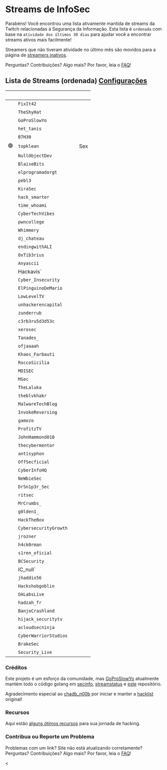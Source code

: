 # Streams de InfoSec

Parabéns! Você encontrou uma lista ativamente mantida de streams da Twitch relacionadas à Segurança da Informação. Esta lista é `ordenada` com base na `atividade dos últimos 30 dias` para ajudar você a encontrar streams ativos mais facilmente!

Streamers que não tiveram atividade no último mês são movidos para a página de [streamers inativos](/pt-br/inactive).

Perguntas? Contribuições? Algo mais? Por favor, leia o [FAQ](/pt-br/faq)!

## Lista de Streams (ordenada) <a href="#" class="btn" id="settings-button">Configurações</a>

&nbsp; | <i class="fas fa-headset"></i> | <i class="fas fa-external-link-alt"></i> | <i class="fas fa-comment-dots"></i>
---: | --- | :--- | :---
| &nbsp; | `FixIt42`                      | [<i class="fab fa-twitch" style="color:#9146FF"></i>](https://www.twitch.tv/FixIt42) &nbsp; [<i class="fab fa-youtube" style="color:#C00"></i>](https://www.youtube.com/@FixIt42)                                                |                                     |
| &nbsp; | `TheShyHat`                    | [<i class="fab fa-twitch" style="color:#9146FF"></i>](https://www.twitch.tv/TheShyHat) &nbsp; [<i class="fab fa-youtube" style="color:#C00"></i>](https://www.youtube.com/@theshyhat)                                            |                                     |
| &nbsp; | `GoProSlowYo`                  | [<i class="fab fa-twitch" style="color:#9146FF"></i>](https://www.twitch.tv/GoProSlowYo) &nbsp; [<i class="fab fa-youtube" style="color:#C00"></i>](https://www.youtube.com/channel/UCEvTMFvV92XCBhMwQbHWzeg?sub_confirmation=1) |                                     |
| &nbsp; | `het_tanis`                    | [<i class="fab fa-twitch" style="color:#9146FF"></i>](https://www.twitch.tv/het_tanis) &nbsp;                                                                                                                                    |                                     |
| &nbsp; | `B7H30`                        | [<i class="fab fa-twitch" style="color:#9146FF"></i>](https://www.twitch.tv/B7H30) &nbsp; [<i class="fab fa-youtube" style="color:#C00"></i>](https://www.youtube.com/@theo6580)                                                 |                                     |
|                         🟢 | `topklean`                     | [<i class="fab fa-twitch" style="color:#9146FF"></i>](https://www.twitch.tv/topklean) &nbsp;                                                                                                                                     | Sex                                 |
| &nbsp; | `NullObjectDev`                | [<i class="fab fa-twitch" style="color:#9146FF"></i>](https://www.twitch.tv/NullObjectDev) &nbsp;                                                                                                                                |                                     |
| &nbsp; | `BlaiseBits`                   | [<i class="fab fa-twitch" style="color:#9146FF"></i>](https://www.twitch.tv/BlaiseBits) &nbsp; [<i class="fab fa-youtube" style="color:#C00"></i>](https://www.youtube.com/@blaisebits)                                          |                                     |
| &nbsp; | `elprogramadorgt`              | [<i class="fab fa-twitch" style="color:#9146FF"></i>](https://www.twitch.tv/elprogramadorgt) &nbsp; [<i class="fab fa-youtube" style="color:#C00"></i>](https://www.youtube.com/channel/UCgirU6f4kiT5Yxba4QyI58Q)                |                                     |
| &nbsp; | `pebl3`                        | [<i class="fab fa-twitch" style="color:#9146FF"></i>](https://www.twitch.tv/pebl3) &nbsp; [<i class="fab fa-youtube" style="color:#C00"></i>](https://www.youtube.com/c/Pebble1)                                                 |                                     |
| &nbsp; | `KiraSec`                      | [<i class="fab fa-twitch" style="color:#9146FF"></i>](https://www.twitch.tv/KiraSec) &nbsp; [<i class="fab fa-youtube" style="color:#C00"></i>](https://www.youtube.com/@JackintheD)                                             |                                     |
| &nbsp; | `hack_smarter`                 | [<i class="fab fa-twitch" style="color:#9146FF"></i>](https://www.twitch.tv/hack_smarter) &nbsp; [<i class="fab fa-youtube" style="color:#C00"></i>](https://www.youtube.com/@TylerRamsbey)                                      |                                     |
| &nbsp; | `time_whoami`                  | [<i class="fab fa-twitch" style="color:#9146FF"></i>](https://www.twitch.tv/team_whoami) &nbsp; [<i class="fab fa-youtube" style="color:#C00"></i>](https://www.youtube.com/@teamwhoami7726)                                     |                                     |
| &nbsp; | `CyberTechVibes`               | [<i class="fab fa-twitch" style="color:#9146FF"></i>](https://www.twitch.tv/CyberTechVibes) &nbsp;                                                                                                                               |                                     |
| &nbsp; | `pwncollege`                   | [<i class="fab fa-twitch" style="color:#9146FF"></i>](https://www.twitch.tv/pwncollege) &nbsp; [<i class="fab fa-youtube" style="color:#C00"></i>](https://www.youtube.com/c/pwncollege)                                         |                                     |
| &nbsp; | `Whimmery`                     | [<i class="fab fa-twitch" style="color:#9146FF"></i>](https://www.twitch.tv/Whimmery) &nbsp; [<i class="fab fa-youtube" style="color:#C00"></i>](https://www.youtube.com/c/Whimmery)                                             |                                     |
| &nbsp; | `dj_chateau`                   | [<i class="fab fa-twitch" style="color:#9146FF"></i>](https://www.twitch.tv/dj_chateau) &nbsp;                                                                                                                                   |                                     |
| &nbsp; | `endingwithALI`                | [<i class="fab fa-twitch" style="color:#9146FF"></i>](https://www.twitch.tv/endingwithALI) &nbsp;                                                                                                                                |                                     |
| &nbsp; | `0xTib3rius`                   | [<i class="fab fa-twitch" style="color:#9146FF"></i>](https://www.twitch.tv/0xTib3rius) &nbsp; [<i class="fab fa-youtube" style="color:#C00"></i>](https://www.youtube.com/Tib3rius)                                             |                                     |
| &nbsp; | `Anyascii`                     | [<i class="fab fa-twitch" style="color:#9146FF"></i>](https://www.twitch.tv/Anyascii) &nbsp;                                                                                                                                     |                                     |
| &nbsp; | Hackavis\`                     | [<i class="fab fa-twitch" style="color:#9146FF"></i>](https://www.twitch.tv/Hackavis) &nbsp; [<i class="fab fa-youtube" style="color:#C00"></i>](https://www.youtube.com/@Hackavis)                                              |                                     |
| &nbsp; | `Cyber_Insecurity`             | [<i class="fab fa-twitch" style="color:#9146FF"></i>](https://www.twitch.tv/Cyber_Insecurity) &nbsp; [<i class="fab fa-youtube" style="color:#C00"></i>](https://www.youtube.com/channel/UCL4JGzitDkX5TOwzs9A02Kg)               |                                     |
| &nbsp; | `ElPinguinoDeMario`            | [<i class="fab fa-twitch" style="color:#9146FF"></i>](https://www.twitch.tv/ElPinguinoDeMario) &nbsp; [<i class="fab fa-youtube" style="color:#C00"></i>](https://www.youtube.com/@ElPinguinoDeMario)                            |                                     |
| &nbsp; | `LowLevelTV`                   | [<i class="fab fa-twitch" style="color:#9146FF"></i>](https://www.twitch.tv/LowLevelTV) &nbsp; [<i class="fab fa-youtube" style="color:#C00"></i>](https://www.youtube.com/@LowLevelTV)                                          |                                     |
| &nbsp; | `unhackerencapital`            | [<i class="fab fa-twitch" style="color:#9146FF"></i>](https://www.twitch.tv/unhackerencapital) &nbsp;                                                                                                                            |                                     |
| &nbsp; | `zunderrub`                    | [<i class="fab fa-twitch" style="color:#9146FF"></i>](https://www.twitch.tv/zunderrub) &nbsp;                                                                                                                                    |                                     |
| &nbsp; | `c3rb3ru5d3d53c`               | [<i class="fab fa-twitch" style="color:#9146FF"></i>](https://www.twitch.tv/c3rb3ru5d3d53c) &nbsp; [<i class="fab fa-youtube" style="color:#C00"></i>](https://www.youtube.com/channel/UCk9BugRahSWgPLYOAA3QH4w)                 |                                     |
| &nbsp; | `xerosec`                      | [<i class="fab fa-twitch" style="color:#9146FF"></i>](https://www.twitch.tv/xerosec) &nbsp;                                                                                                                                      |                                     |
| &nbsp; | `Tanades_`                     | [<i class="fab fa-twitch" style="color:#9146FF"></i>](https://www.twitch.tv/Tanades_) &nbsp;                                                                                                                                     |                                     |
| &nbsp; | `ofjaaaah`                     | [<i class="fab fa-twitch" style="color:#9146FF"></i>](https://www.twitch.tv/ofjaaaah) &nbsp;                                                                                                                                     |                                     |
| &nbsp; | `Khaos_Farbauti`               | [<i class="fab fa-twitch" style="color:#9146FF"></i>](https://www.twitch.tv/Khaos_Farbauti) &nbsp; [<i class="fab fa-youtube" style="color:#C00"></i>](https://www.youtube.com/c/KhaosFarbautiIbnOblivion)                       |                                     |
| &nbsp; | `RoccoSicilia`                 | [<i class="fab fa-twitch" style="color:#9146FF"></i>](https://www.twitch.tv/RoccoSicilia) &nbsp;                                                                                                                                 |                                     |
| &nbsp; | `MDISEC`                       | [<i class="fab fa-twitch" style="color:#9146FF"></i>](https://www.twitch.tv/MDISEC) &nbsp; [<i class="fab fa-youtube" style="color:#C00"></i>](https://www.youtube.com/channel/UClis21-nGFunHa9agc7Md_Q)                         |                                     |
| &nbsp; | `MSec`                         | [<i class="fab fa-twitch" style="color:#9146FF"></i>](https://www.twitch.tv/MSec) &nbsp; [<i class="fab fa-youtube" style="color:#C00"></i>](https://www.youtube.com/channel/UCu9ybrID4Ak5pDU-6E5ph5Q)                           |                                     |
| &nbsp; | `TheLaluka`                    | [<i class="fab fa-twitch" style="color:#9146FF"></i>](https://www.twitch.tv/TheLaluka) &nbsp; [<i class="fab fa-youtube" style="color:#C00"></i>](https://www.youtube.com/@TheLaluka)                                            |                                     |
| &nbsp; | `theblvkhakr`                  | [<i class="fab fa-twitch" style="color:#9146FF"></i>](https://www.twitch.tv/theblvkhakr) &nbsp; [<i class="fab fa-youtube" style="color:#C00"></i>](https://www.youtube.com/@blvkhakr)                                           |                                     |
| &nbsp; | `MalwareTechBlog`              | [<i class="fab fa-twitch" style="color:#9146FF"></i>](https://www.twitch.tv/MalwareTechBlog) &nbsp; [<i class="fab fa-youtube" style="color:#C00"></i>](https://www.youtube.com/@MalwareTechBlog)                                |                                     |
| &nbsp; | `InvokeReversing`              | [<i class="fab fa-twitch" style="color:#9146FF"></i>](https://www.twitch.tv/InvokeReversing) &nbsp; [<i class="fab fa-youtube" style="color:#C00"></i>](https://www.youtube.com/@InvokeReversing)                                |                                     |
| &nbsp; | `gamozo`                       | [<i class="fab fa-twitch" style="color:#9146FF"></i>](https://www.twitch.tv/gamozo) &nbsp; [<i class="fab fa-youtube" style="color:#C00"></i>](https://www.youtube.com/channel/UC17ewSS9f2EnkCyMztCdoKA)                         |                                     |
| &nbsp; | `ProfitzTV`                    | [<i class="fab fa-twitch" style="color:#9146FF"></i>](https://www.twitch.tv/ProfitzTV) &nbsp; [<i class="fab fa-youtube" style="color:#C00"></i>](https://www.youtube.com/@profitztv)                                            |                                     |
| &nbsp; | `JohnHammond010`               | [<i class="fab fa-twitch" style="color:#9146FF"></i>](https://www.twitch.tv/JohnHammond010) &nbsp; [<i class="fab fa-youtube" style="color:#C00"></i>](https://www.youtube.com/channel/UCVeW9qkBjo3zosnqUbG7CFw)                 |                                     |
| &nbsp; | `thecybermentor`               | [<i class="fab fa-twitch" style="color:#9146FF"></i>](https://www.twitch.tv/thecybermentor) &nbsp; [<i class="fab fa-youtube" style="color:#C00"></i>](https://www.youtube.com/channel/UC0ArlFuFYMpEewyRBzdLHiw)                 |                                     |
| &nbsp; | `antisyphon`                   | [<i class="fab fa-twitch" style="color:#9146FF"></i>](https://www.twitch.tv/antisyphon) &nbsp; [<i class="fab fa-youtube" style="color:#C00"></i>](https://www.youtube.com/channel/UCkFKiCm7dD0gsB4jqIdCuRQ)                     |                                     |
| &nbsp; | `OffSecficial`                 | [<i class="fab fa-twitch" style="color:#9146FF"></i>](https://www.twitch.tv/OffSecOfficial) &nbsp;                                                                                                                               |                                     |
| &nbsp; | `CyberInfoHQ`                  | [<i class="fab fa-twitch" style="color:#9146FF"></i>](https://www.twitch.tv/CyberInfoHQ) &nbsp; [<i class="fab fa-youtube" style="color:#C00"></i>](https://www.youtube.com/@Cyber-Info)                                         |                                     |
| &nbsp; | `NeWbieSec`                    | [<i class="fab fa-twitch" style="color:#9146FF"></i>](https://www.twitch.tv/NeWbieSec) &nbsp;                                                                                                                                    |                                     |
| &nbsp; | `DrSn1p3r_Sec`                 | [<i class="fab fa-twitch" style="color:#9146FF"></i>](https://www.twitch.tv/DrSn1p3r_Sec) &nbsp; [<i class="fab fa-youtube" style="color:#C00"></i>](https://youtube.com/@drsn1p3r_sec)                                          |                                     |
| &nbsp; | `ritsec`                       | [<i class="fab fa-twitch" style="color:#9146FF"></i>](https://www.twitch.tv/ritsec) &nbsp;                                                                                                                                       |                                     |
| &nbsp; | `MrCrumbs_`                    | [<i class="fab fa-twitch" style="color:#9146FF"></i>](https://www.twitch.tv/MrCrumbs_) &nbsp;                                                                                                                                    |                                     |
| &nbsp; | `g0lden1_`                     | [<i class="fab fa-twitch" style="color:#9146FF"></i>](https://www.twitch.tv/g0lden1_) &nbsp;                                                                                                                                     |                                     |
| &nbsp; | `HackTheBox`                   | [<i class="fab fa-twitch" style="color:#9146FF"></i>](https://www.twitch.tv/HackTheBox) &nbsp;                                                                                                                                   |                                     |
| &nbsp; | `CybersecurityGrowth`          | [<i class="fab fa-twitch" style="color:#9146FF"></i>](https://www.twitch.tv/CybersecurityGrowth) &nbsp; [<i class="fab fa-youtube" style="color:#C00"></i>](https://www.youtube.com/@cybersecuritygrowth)                        |                                     |
| &nbsp; | `jrozner`                      | [<i class="fab fa-twitch" style="color:#9146FF"></i>](https://www.twitch.tv/jrozner) &nbsp;                                                                                                                                      |                                     |
| &nbsp; | `h4ck0rman`                    | [<i class="fab fa-twitch" style="color:#9146FF"></i>](https://www.twitch.tv/h4ck0rman) &nbsp;                                                                                                                                    |                                     |
| &nbsp; | `s1ren_oficial`                | [<i class="fab fa-twitch" style="color:#9146FF"></i>](https://www.twitch.tv/s1ren_official) &nbsp; [<i class="fab fa-youtube" style="color:#C00"></i>](http://www.youtube.com/@sirensecurity)                                    |                                     |
| &nbsp; | `BCSecurity`                   | [<i class="fab fa-twitch" style="color:#9146FF"></i>](https://www.twitch.tv/BCSecurity) &nbsp;                                                                                                                                   |                                     |
| &nbsp; | IC_null\` | [<i class="fab fa-twitch" style="color:#9146FF"></i>](https://www.twitch.tv/IC_null) &nbsp; [<i class="fab fa-youtube" style="color:#C00"></i>](https://www.youtube.com/channel/UC7uLYSknPG3pATnbhYyXE5g)                        |                                     |
| &nbsp; | `jhaddix56`                    | [<i class="fab fa-twitch" style="color:#9146FF"></i>](https://www.twitch.tv/jhaddix56) &nbsp; [<i class="fab fa-youtube" style="color:#C00"></i>](https://www.youtube.com/@jhaddix)                                              |                                     |
| &nbsp; | `Hackshobgoblin`               | [<i class="fab fa-twitch" style="color:#9146FF"></i>](https://www.twitch.tv/Hackshobgoblin) &nbsp; [<i class="fab fa-youtube" style="color:#C00"></i>](https://www.youtube.com/@hackshobgoblin)                                  |                                     |
| &nbsp; | `OALabsLive`                   | [<i class="fab fa-twitch" style="color:#9146FF"></i>](https://www.twitch.tv/OALabsLive) &nbsp; [<i class="fab fa-youtube" style="color:#C00"></i>](https://www.youtube.com/c/OALabs)                                             |                                     |
| &nbsp; | `hadzah_fr`                    | [<i class="fab fa-twitch" style="color:#9146FF"></i>](https://www.twitch.tv/hadzah_fr) &nbsp; [<i class="fab fa-youtube" style="color:#C00"></i>](https://www.youtube.com/@hadzah_fr)                                            |                                     |
| &nbsp; | `BanjoCrashland`               | [<i class="fab fa-twitch" style="color:#9146FF"></i>](https://www.twitch.tv/BanjoCrashland) &nbsp;                                                                                                                               |                                     |
| &nbsp; | `hijack_securitytv`            | [<i class="fab fa-twitch" style="color:#9146FF"></i>](https://www.twitch.tv/hijack_securitytv) &nbsp;                                                                                                                            |                                     |
| &nbsp; | `acloudsecninja`               | [<i class="fab fa-twitch" style="color:#9146FF"></i>](https://www.twitch.tv/acloudsecninja) &nbsp;                                                                                                                               |                                     |
| &nbsp; | `CyberWarriorStudios`          | [<i class="fab fa-twitch" style="color:#9146FF"></i>](https://www.twitch.tv/CyberWarriorStudios) &nbsp; [<i class="fab fa-youtube" style="color:#C00"></i>](https://www.youtube.com/channel/UC1BeplJcC5YGHjcF8QyRD7g)            |                                     |
| &nbsp; | `BrakeSec`                     | [<i class="fab fa-twitch" style="color:#9146FF"></i>](https://www.twitch.tv/BrakeSec) &nbsp; [<i class="fab fa-youtube" style="color:#C00"></i>](https://www.youtube.com/c/BDSPodcast)                                           |                                     |
| &nbsp; | `Security_Live`                | [<i class="fab fa-twitch" style="color:#9146FF"></i>](https://www.twitch.tv/Security_Live) &nbsp; [<i class="fab fa-youtube" style="color:#C00"></i>](https://www.youtube.com/channel/UCMDy1HAPNcpl8zVTK1NfMqw)                  |                                     |

### Créditos

Este projeto é um esforço da comunidade, mas [GoProSlowYo](https://twitch.tv/goproslowyo) atualmente mantém todo o código golang em [secinfo](https://github.com/infosecstreams/secinfo), [streamstatus](https://github.com/infosecstreams/streamstatus) e [este](https://github.com/infosecstreams/infosecstreams.github.io) repositório.

Agradecimento especial ao [chadb_n00b](https://twitch.tv/chadb_n00b) por iniciar e manter a [hacklist](https://docs.google.com/spreadsheets/d/e/2PACX-1vR_YY0A7i8-E0mRXJmCZTxARcZPm77dAV7funlMadAK2SliG0sWfdRUMlQ3DQux7WfqKD_JuVa-1I73/pubhtml) original!

### Recursos

Aqui estão [alguns ótimos recursos](/pt-br/resources) para sua jornada de hacking.

### Contribua ou Reporte um Problema

Problemas com um link? Site não está atualizando corretamente? Perguntas? Contribuições? Algo mais? Por favor, leia o [FAQ](/pt-br/faq)!

<<script src="./js/sort.js" async="" defer=""></script>
<script defer data-domain="infosecstreams.github.io" src="https://p.infosecstreams.com/js/plausible.outbound-links.js"></script>
<script src="https://cdnjs.cloudflare.com/ajax/libs/font-awesome/6.4.0/js/brands.min.js" integrity="sha512-KYlRezs7yAa59UnX6zAvY7I96Te02kycQn02Sr6FU/fBpxcXAwumRe5DHVrqVnWTt9HY/PktrAPZzSe9UE1Yxg==" crossorigin="anonymous" referrerpolicy="no-referrer"></script>
<script src="https://cdnjs.cloudflare.com/ajax/libs/font-awesome/6.4.0/js/solid.min.js" integrity="sha512-apZ8JDL5kA1iqvafDdTymV4FWUlJd8022mh46oEMMd/LokNx9uVAzhHk5gRll+JBE6h0alB2Upd3m+ZDAofbaQ==" crossorigin="anonymous" referrerpolicy="no-referrer"></script>
<script src="https://cdnjs.cloudflare.com/ajax/libs/font-awesome/6.4.0/js/fontawesome.min.js" integrity="sha512-c41hNYfKMuxafVVmh5X3N/8DiGFFAV/tU2oeNk+upk/dfDAdcbx5FrjFOkFhe4MOLaKlujjkyR4Yn7vImrXjzQ==" crossorigin="anonymous" referrerpolicy="no-referrer"></script>